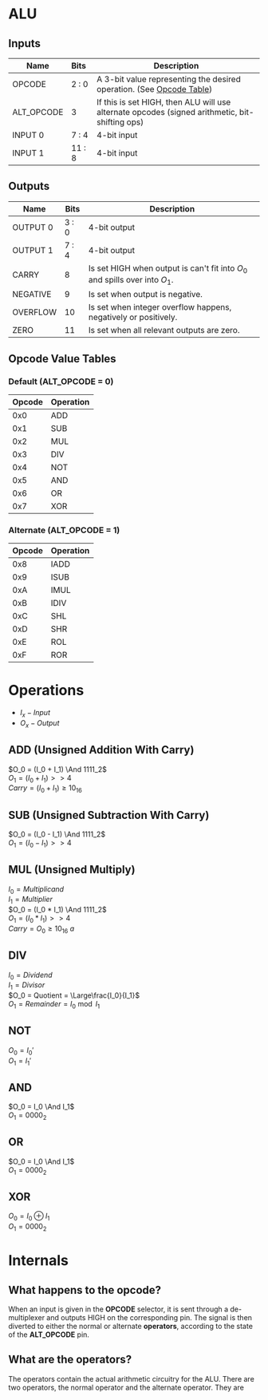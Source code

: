 # ALU

## Inputs
| Name          | Bits   | Description  |
| ------------- | :----- | ------------------------------------ |
| OPCODE        | 2 : 0  | A 3-bit value representing the desired operation. (See [Opcode Table](#opcode-value-table))          |
| ALT_OPCODE    | 3      | If this is set HIGH, then ALU will use alternate opcodes (signed arithmetic, bit-shifting ops)       |
| INPUT 0       | 7 : 4  | 4-bit input                                                                                          |
| INPUT 1       | 11 : 8 | 4-bit input                                                                                          |

## Outputs
| Name          | Bits   | Description                                                                  |
| ------------- | ------ | -------------                                                                |
| OUTPUT 0      | 3 : 0  | 4-bit output                                                                 |
| OUTPUT 1      | 7 : 4  | 4-bit output                                                                 |
| CARRY         | 8      | Is set HIGH when output is can't fit into $O_0$ and spills over into $O_1$.  |
| NEGATIVE      | 9      | Is set when output is negative.                                              |
| OVERFLOW      | 10     | Is set when integer overflow happens, negatively or positively.              |
| ZERO          | 11     | Is set when all relevant outputs are zero.                                   |

## Opcode Value Tables
### Default (ALT_OPCODE = 0)
| Opcode | Operation |
| ------ | --------- |
| 0x0    | ADD       |
| 0x1    | SUB       |
| 0x2    | MUL       |
| 0x3    | DIV       |
| 0x4    | NOT       |
| 0x5    | AND       |
| 0x6    | OR        |
| 0x7    | XOR       |

### Alternate (ALT_OPCODE = 1)
| Opcode | Operation |
| ------ | --------- |
| 0x8    | IADD      |
| 0x9    | ISUB      |
| 0xA    | IMUL      |
| 0xB    | IDIV      |
| 0xC    | SHL       |
| 0xD    | SHR       |
| 0xE    | ROL       |
| 0xF    | ROR       |


# Operations
* $I_x - Input$
* $O_x - Output$

## ADD (Unsigned Addition With Carry)
$O_0 = (I_0 + I_1) \And 1111_2$  
$O_1 = (I_0 + I_1) >> 4$  
$Carry = (I_0 + I_1) \ge 10_{16}$

## SUB (Unsigned Subtraction With Carry)
$O_0 = (I_0 - I_1) \And 1111_2$  
$O_1 = (I_0 - I_1) >> 4$

## MUL (Unsigned Multiply)
$I_0 = Multiplicand$  
$I_1 = Multiplier$  
$O_0 = (I_0 * I_1) \And 1111_2$  
$O_1 = (I_0 * I_1) >> 4$  
$Carry = O_0 \ge 10_{16}$
$a$

## DIV
$I_0 = Dividend$  
$I_1 = Divisor$  
$O_0 = Quotient = \Large\frac{I_0}{I_1}$  
$O_1 = Remainder = I_0 \bmod I_1$ 

## NOT
$O_0 = I_0\prime$  
$O_1 = I_1\prime$

## AND
$O_0 = I_0 \And I_1$  
$O_1 = 0000_2$

## OR
$O_0 = I_0 \And I_1$  
$O_1 = 0000_2$

## XOR
$O_0 = I_0 \oplus I_1$  
$O_1 = 0000_2$


# Internals

## What happens to the opcode?
When an input is given in the **OPCODE** selector, it is sent through a de-multiplexer and outputs HIGH on the corresponding pin.  The signal is then diverted to either the normal or alternate **operators**, according to the state of the **ALT_OPCODE** pin.

## What are the operators?
The operators contain the actual arithmetic circuitry for the ALU.  There are two operators, the normal operator and the alternate operator.  They are